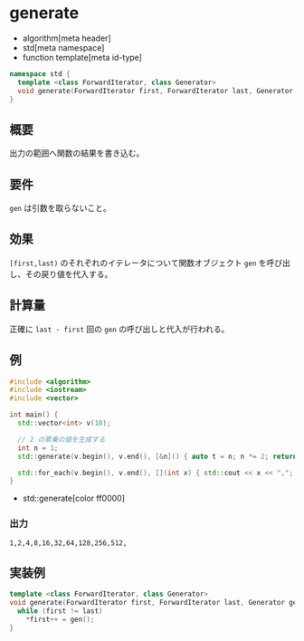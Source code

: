 # generate
* algorithm[meta header]
* std[meta namespace]
* function template[meta id-type]

```cpp
namespace std {
  template <class ForwardIterator, class Generator>
  void generate(ForwardIterator first, ForwardIterator last, Generator gen);
}
```

## 概要
出力の範囲へ関数の結果を書き込む。


## 要件
`gen` は引数を取らないこと。


## 効果
`[first,last)` のそれぞれのイテレータについて関数オブジェクト `gen` を呼び出し、その戻り値を代入する。


## 計算量
正確に `last - first` 回の `gen` の呼び出しと代入が行われる。


## 例
```cpp
#include <algorithm>
#include <iostream>
#include <vector>

int main() {
  std::vector<int> v(10);

  // 2 の累乗の値を生成する
  int n = 1;
  std::generate(v.begin(), v.end(), [&n]() { auto t = n; n *= 2; return t; });

  std::for_each(v.begin(), v.end(), [](int x) { std::cout << x << ","; });
}
```
* std::generate[color ff0000]

### 出力
```
1,2,4,8,16,32,64,128,256,512,
```


## 実装例
```cpp
template <class ForwardIterator, class Generator>
void generate(ForwardIterator first, ForwardIterator last, Generator gen) {
  while (first != last)
    *first++ = gen();
}
```

